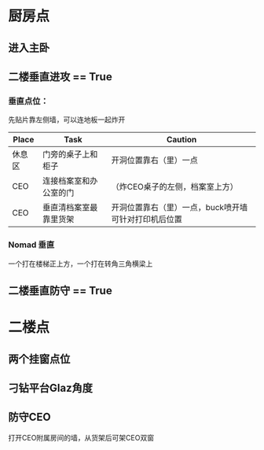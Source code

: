 # 厨房点

## 进入主卧

## 二楼垂直进攻 == True

### 垂直点位：

先贴片靠左侧墙，可以连地板一起炸开

| Place|Task|Caution|
| ----|----|----|
|休息区|门旁的桌子上和柜子|开洞位置靠右（里）一点|
|CEO| 连接档案室和办公室的门|（炸CEO桌子的左侧，档案室上方）|
|CEO| 垂直清档案室最靠里货架|开洞位置靠右（里）一点，buck喷开墙可针对打印机后位置|

### Nomad 垂直

一个打在楼梯正上方，一个打在转角三角横梁上

## 二楼垂直防守 == True

# 二楼点

## 两个挂窗点位

## 刁钻平台Glaz角度

## 防守CEO

打开CEO附属房间的墙，从货架后可架CEO双窗
